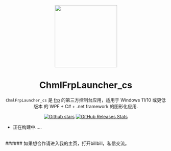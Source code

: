 <p align="center">
    <img src=""
        height="195">
</p>
<div align="center">

# ChmlFrpLauncher_cs

`ChmlFrpLauncher_cs` 是 [frp](https://github.com/fatedier/frp) 的第三方控制台应用，适用于 Windows 11/10 或更低版本 的 WPF + C# + .net framework 的图形化应用.

<a href="https://github.com/Qianyiaz/ChmlFrpLauncher_cs">![Github stars](https://img.shields.io/github/stars/Qianyiaz/ChmlFrpLauncher_cs.svg)</a>
[![GitHub Releases Stats](https://img.shields.io/github/downloads/Qianyiaz/ChmlFrpLauncher_cs/total.svg?logo=github)](https://github.com/Qianyiaz/ChmlFrpLauncher_cs)
<br/>
</div>

- 正在构建中.....


<br/>
###### 如果想合作请进入我的主页，打开billbill，私信交流。
